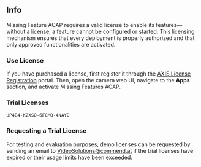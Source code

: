 ## Info

Missing Feature ACAP requires a valid license to enable its features—without a license, a feature cannot be configured or started. This licensing mechanism ensures that every deployment is properly authorized and that only approved functionalities are activated.

### Use License

If you have purchased a license, first register it through the [AXIS License Registration](https://www.axis.com/support/license-key-registration) portal. Then, open the camera web UI, navigate to the **Apps** section, and activate Missing Features ACAP.

### Trial Licenses

`UP4B4-K2XSQ-6FCMQ-4NAYD`

### Requesting a Trial License

For testing and evaluation purposes, demo licenses can be requested by sending an email to [VideoSolutions@commend.at](mailto:VideoSolutions@commend.at) if the trial licenses have expired or their usage limits have been exceeded.



